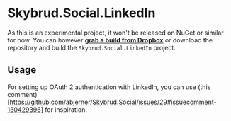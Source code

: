 Skybrud.Social.LinkedIn
=======================

As this is an experimental project, it won't be released on NuGet or similar for now. You can however [**grab a build from Dropbox**](https://www.dropbox.com/sh/ubak1qionvji8mf/AAByMPRNqzItd8jIbVC-1a6Da/Skybrud.Social.LinkedIn%20-%20Build%200.0.31.2%20%282015-09-12%29?dl=0) or download the repository and build the `Skybrud.Social.LinkedIn` project.

## Usage

For setting up OAuth 2 authentication with LinkedIn, you can use (this comment)[https://github.com/abjerner/Skybrud.Social/issues/29#issuecomment-130429396] for inspiration.
